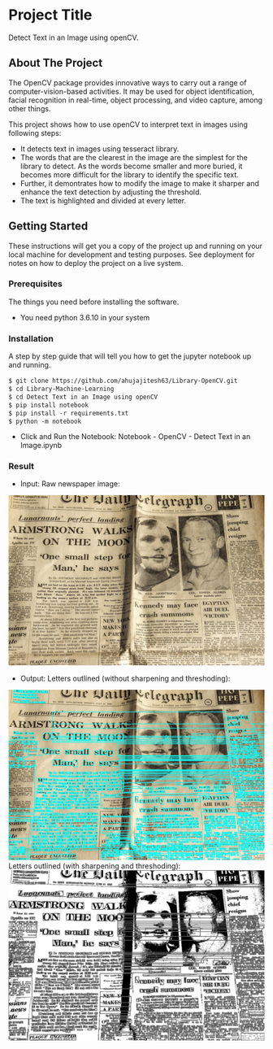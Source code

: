 # Project Title

Detect Text in an Image using openCV.

## About The Project

The OpenCV package provides innovative ways to carry out a range of computer-vision-based activities. It may be used for object identification, facial recognition in real-time, object processing, and video capture, among other things.

This project shows how to use openCV to interpret text in images using following steps: 
* It detects text in images using tesseract library. 
* The words that are the clearest in the image are the simplest for the library to detect. As the words become smaller and more buried, 
it becomes more difficult for the library to identify the specific text. 
* Further, it demontrates how to modify the image to make it sharper and enhance the text detection by adjusting the threshold. 
* The text is highlighted and divided at every letter.

## Getting Started

These instructions will get you a copy of the project up and running on your local machine for development and testing purposes. See deployment for notes on how to deploy the project on a live system.

### Prerequisites

The things you need before installing the software.

* You need python 3.6.10 in your system

### Installation

A step by step guide that will tell you how to get the jupyter notebook up and running.

```
$ git clone https://github.com/ahujajitesh63/Library-OpenCV.git
$ cd Library-Machine-Learning
$ cd Detect Text in an Image using openCV
$ pip install notebook
$ pip install -r requirements.txt
$ python -m notebook
```
* Click and Run the Notebook: Notebook - OpenCV - Detect Text in an Image.ipynb
### Result
* Input: Raw newspaper image:
<img src="/Detect Text in an Image using openCV/newspaper-433589_1280.jpg" alt="image data" title="Image Data title">

* Output: 
Letters outlined (without sharpening and threshoding):
<img src="/Detect Text in an Image using openCV/Letters_outlined.jpg" alt="image data" title="Image Data title">
Letters outlined (with sharpening and threshoding):
<img src="/Detect Text in an Image using openCV/Letters_outlined_with_thresholding.jpg" alt="image data" title="Image Data title">


